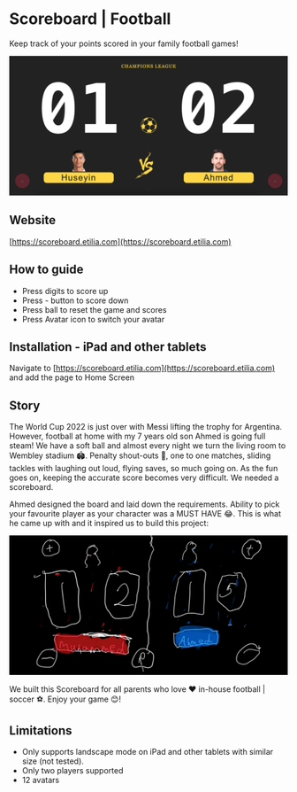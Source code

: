# Scoreboard | Football
Keep track of your points scored in your family football games!

![Scoreboard Screenshot](https://github.com/huseyinozyilmaz/scoreboard/blob/main/img/social.webp?raw=true)

## Website
[https://scoreboard.etilia.com](https://scoreboard.etilia.com)

## How to guide
* Press digits to score up
* Press - button to score down
* Press ball to reset the game and scores
* Press Avatar icon to switch your avatar

## Installation - iPad and other tablets
Navigate to [https://scoreboard.etilia.com](https://scoreboard.etilia.com) and add the page to Home Screen

## Story
The World Cup 2022 is just over with Messi lifting the trophy for Argentina. However, football at home with my 7 years old son Ahmed is going full steam! We have a soft ball and almost every night we turn the living room to Wembley stadium 🏟️. Penalty shout-outs 🥅, one to one matches, sliding tackles with laughing out loud, flying saves, so much going on. As the fun goes on, keeping the accurate score becomes very difficult. We needed a scoreboard. 

Ahmed designed the board and laid down the requirements. Ability to pick your favourite player as your character was a MUST HAVE 😂. This is what he came up with and it inspired us to build this project:

![Scoreboard Design](https://github.com/huseyinozyilmaz/scoreboard/blob/main/img/design.webp?raw=true)

We built this Scoreboard for all parents who love ❤️ in-house football | soccer ⚽️. Enjoy your game 😊!

## Limitations
* Only supports landscape mode on iPad and other tablets with similar size (not tested).
* Only two players supported
* 12 avatars
